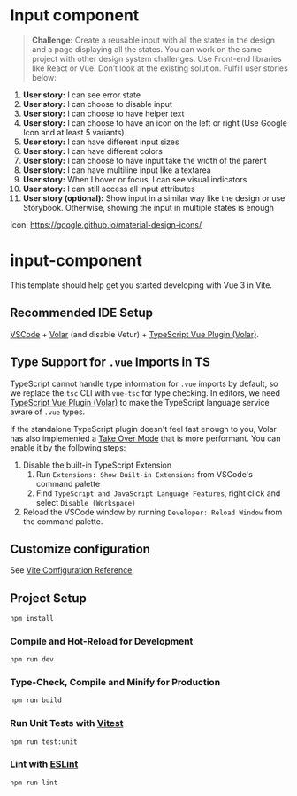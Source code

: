 # Input component

> **Challenge:** Create a reusable input with all the states in the design and a page displaying all the states. You can work on the same project with other design system challenges. Use Front-end libraries like React or Vue. Don’t look at the existing solution. Fulfill user stories below:

1.  **User story:** I can see error state
2.  **User story:** I can choose to disable input
3.  **User story:** I can choose to have helper text
4.  **User story:** I can choose to have an icon on the left or right (Use Google Icon and at least 5 variants)
5.  **User story:** I can have different input sizes
6.  **User story:** I can have different colors
7.  **User story:** I can choose to have input take the width of the parent
8.  **User story:** I can have multiline input like a textarea
9.  **User story:** When I hover or focus, I can see visual indicators
10. **User story:** I can still access all input attributes
11. **User story (optional):** Show input in a similar way like the design or use Storybook. Otherwise, showing the input in multiple states is enough

Icon: https://google.github.io/material-design-icons/

# input-component

This template should help get you started developing with Vue 3 in Vite.

## Recommended IDE Setup

[VSCode](https://code.visualstudio.com/) + [Volar](https://marketplace.visualstudio.com/items?itemName=Vue.volar) (and disable Vetur) + [TypeScript Vue Plugin (Volar)](https://marketplace.visualstudio.com/items?itemName=Vue.vscode-typescript-vue-plugin).

## Type Support for `.vue` Imports in TS

TypeScript cannot handle type information for `.vue` imports by default, so we replace the `tsc` CLI with `vue-tsc` for type checking. In editors, we need [TypeScript Vue Plugin (Volar)](https://marketplace.visualstudio.com/items?itemName=Vue.vscode-typescript-vue-plugin) to make the TypeScript language service aware of `.vue` types.

If the standalone TypeScript plugin doesn't feel fast enough to you, Volar has also implemented a [Take Over Mode](https://github.com/johnsoncodehk/volar/discussions/471#discussioncomment-1361669) that is more performant. You can enable it by the following steps:

1. Disable the built-in TypeScript Extension
   1. Run `Extensions: Show Built-in Extensions` from VSCode's command palette
   2. Find `TypeScript and JavaScript Language Features`, right click and select `Disable (Workspace)`
2. Reload the VSCode window by running `Developer: Reload Window` from the command palette.

## Customize configuration

See [Vite Configuration Reference](https://vitejs.dev/config/).

## Project Setup

```sh
npm install
```

### Compile and Hot-Reload for Development

```sh
npm run dev
```

### Type-Check, Compile and Minify for Production

```sh
npm run build
```

### Run Unit Tests with [Vitest](https://vitest.dev/)

```sh
npm run test:unit
```

### Lint with [ESLint](https://eslint.org/)

```sh
npm run lint
```
